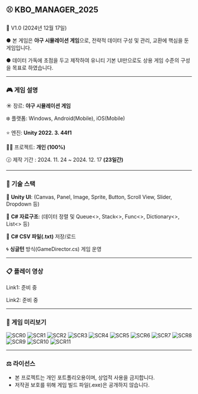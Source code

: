 ## ⚾ KBO_MANAGER_2025

🏏 V1.0 (2024년 12월 17일)

● 본 게임은 **야구 시뮬레이션 게임**으로, 전략적 데이터 구성 및 관리, 교환에 핵심을 둔 게임입니다.

● 데이터 가독에 초점을 두고 제작하여 유니티 기본 UI만으로도 상용 게임 수준의 구성을 목표로 하였습니다.

---


### 🎮 게임 설명

☀️ 장르: **야구 시뮬레이션 게임**

❄️ 플랫폼: Windows, Android(Mobile), iOS(Mobile)

⭐ 엔진: **Unity 2022. 3. 44f1** <DX11>

💇‍♂ 프로젝트: **개인 (100%)**

🕜 제작 기간 : 2024. 11. 24 ~ 2024. 12. 17 **(23일간)**

---

### 🧾 기술 스택

🌟 **Unity UI**: (Canvas, Panel, Image, Sprite, Button, Scroll View, Slider, Dropdown 등) 

🌌 **C# 자료구조**: (데이터 정렬 및 Queue<>, Stack<>, Func<>, Dictionary<>, List<> 등)

📇 **C# CSV 파일(.txt)** 저장/로드

🌀 **싱글턴** 방식(GameDirector.cs) 게임 운영

---

### 📋 플레이 영상

Link1: 준비 중

Link2: 준비 중

---

### 🔎 게임 미리보기
![SCR0](https://github.com/Ahwhi/KBO_MANAGER_2025/blob/main/ScreenShots/0.png)
![SCR1](https://github.com/Ahwhi/KBO_MANAGER_2025/blob/main/ScreenShots/1.png)
![SCR2](https://github.com/Ahwhi/KBO_MANAGER_2025/blob/main/ScreenShots/2.png)
![SCR3](https://github.com/Ahwhi/KBO_MANAGER_2025/blob/main/ScreenShots/3.png)
![SCR4](https://github.com/Ahwhi/KBO_MANAGER_2025/blob/main/ScreenShots/4.png)
![SCR5](https://github.com/Ahwhi/KBO_MANAGER_2025/blob/main/ScreenShots/5.png)
![SCR6](https://github.com/Ahwhi/KBO_MANAGER_2025/blob/main/ScreenShots/6.png)
![SCR7](https://github.com/Ahwhi/KBO_MANAGER_2025/blob/main/ScreenShots/7.png)
![SCR8](https://github.com/Ahwhi/KBO_MANAGER_2025/blob/main/ScreenShots/8.png)
![SCR9](https://github.com/Ahwhi/KBO_MANAGER_2025/blob/main/ScreenShots/9.png)
![SCR10](https://github.com/Ahwhi/KBO_MANAGER_2025/blob/main/ScreenShots/10.png)
![SCR11](https://github.com/Ahwhi/KBO_MANAGER_2025/blob/main/ScreenShots/11.png)

---

### ⚖️ 라이선스  
- 본 프로젝트는 개인 포트폴리오용이며, 상업적 사용을 금지합니다.  
- 저작권 보호를 위해 게임 빌드 파일(.exe)은 공개하지 않습니다.



